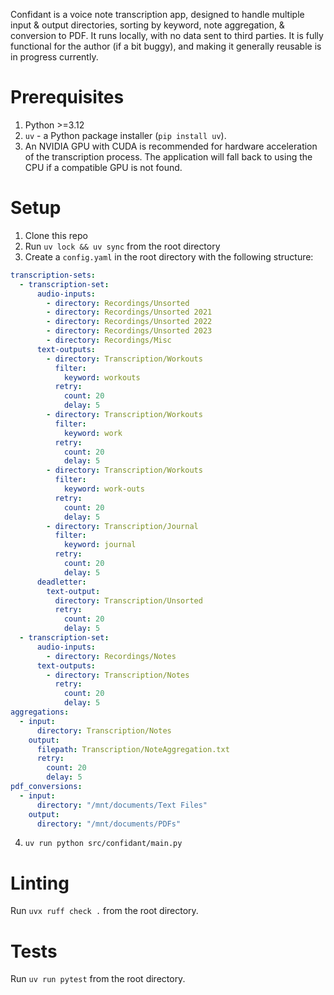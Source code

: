 Confidant is a voice note transcription app, designed to handle multiple input & output directories, sorting by keyword, note aggregation, & conversion to PDF.  It runs locally, with no data sent to third parties.  It is fully functional for the author (if a bit buggy), and making it generally reusable is in progress currently.

# Prerequisites
1. Python >=3.12
2. `uv` - a Python package installer (`pip install uv`).
3. An NVIDIA GPU with CUDA is recommended for hardware acceleration of the transcription process. The application will fall back to using the CPU if a compatible GPU is not found.

# Setup
1. Clone this repo
2. Run `uv lock && uv sync` from the root directory
3. Create a `config.yaml` in the root directory with the following structure:
```yaml
transcription-sets:
  - transcription-set:
      audio-inputs:
        - directory: Recordings/Unsorted
        - directory: Recordings/Unsorted 2021
        - directory: Recordings/Unsorted 2022
        - directory: Recordings/Unsorted 2023
        - directory: Recordings/Misc
      text-outputs:
        - directory: Transcription/Workouts
          filter:
            keyword: workouts
          retry:
            count: 20
            delay: 5
        - directory: Transcription/Workouts
          filter:
            keyword: work
          retry:
            count: 20
            delay: 5
        - directory: Transcription/Workouts
          filter:
            keyword: work-outs
          retry:
            count: 20
            delay: 5
        - directory: Transcription/Journal
          filter:
            keyword: journal
          retry:
            count: 20
            delay: 5
      deadletter:
        text-output:
          directory: Transcription/Unsorted
          retry:
            count: 20
            delay: 5
  - transcription-set:
      audio-inputs:
        - directory: Recordings/Notes
      text-outputs:
        - directory: Transcription/Notes
          retry:
            count: 20
            delay: 5
aggregations:
  - input:
      directory: Transcription/Notes
    output:
      filepath: Transcription/NoteAggregation.txt
      retry:
        count: 20
        delay: 5
pdf_conversions:
  - input:
      directory: "/mnt/documents/Text Files"
    output:
      directory: "/mnt/documents/PDFs"

```
4. `uv run python src/confidant/main.py`

# Linting
Run `uvx ruff check .` from the root directory.

# Tests
Run `uv run pytest` from the root directory.
